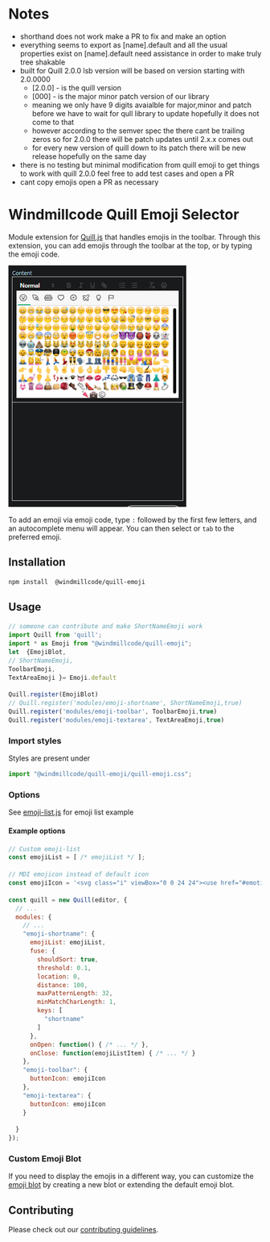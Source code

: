 # Notes
* shorthand does not work make a PR to fix and make an option
* everything seems to export as [name].default and all the usual properties exist on  [name].default need assistance in order to make truly tree shakable
* built for Quill 2.0.0 lsb
version will be based on version starting with  2.0.0000
  * [2.0.0] - is the quill version
  * [000] - is the major minor patch version of our library
  * meaning we only have 9 digits avaialble for major,minor and patch before we have to wait for qull library to update hopefully it does not come to that
  * however according to the semver spec the there cant be trailing zeros so for 2.0.0 there will be patch  updates until 2.x.x comes out
  * for every new version of quill down to its patch there will be new release hopefully on the same day
* there is no testing but minimal modification from quill emoji to get things to work with quill 2.0.0 feel free to add test cases and open a PR
* cant copy emojis open a PR as necessary



# Windmillcode Quill Emoji Selector
Module extension for [Quill.js](https://github.com/quilljs/quill) that handles emojis in the toolbar. Through this extension, you can add emojis through the toolbar at the top, or by typing the emoji code.

![Screenshot](/demo/screenshot.png)


<!-- Needs fix -->
To add an emoji via emoji code, type ``:`` followed by the first few letters, and an autocomplete menu will appear. You can then select or ``tab`` to the preferred emoji.


## Installation

```sh
npm install  @windmillcode/quill-emoji
```

## Usage


```javascript
// someone can contribute and make ShortNameEmoji work
import Quill from 'quill';
import * as Emoji from "@windmillcode/quill-emoji";
let  {EmojiBlot,
// ShortNameEmoji,
ToolbarEmoji,
TextAreaEmoji }= Emoji.default

Quill.register(EmojiBlot)
// Quill.register('modules/emoji-shortname', ShortNameEmoji,true)
Quill.register('modules/emoji-toolbar', ToolbarEmoji,true)
Quill.register('modules/emoji-textarea', TextAreaEmoji,true)
```

### Import styles

Styles are present under

```javascript
import "@windmillcode/quill-emoji/quill-emoji.css";
```




### Options
See [emoji-list.js](src/emoji-list.js) for emoji list example

#### Example options
```javascript
// Custom emoji-list
const emojiList = [ /* emojiList */ ];

// MDI emojicon instead of default icon
const emojiIcon = '<svg class="i" viewBox="0 0 24 24"><use href="#emoticon-happy"></use></svg>';

const quill = new Quill(editor, {
  // ...
  modules: {
    // ...
    "emoji-shortname": {
      emojiList: emojiList,
      fuse: {
        shouldSort: true,
        threshold: 0.1,
        location: 0,
        distance: 100,
        maxPatternLength: 32,
        minMatchCharLength: 1,
        keys: [
          "shortname"
        ]
      },
      onOpen: function() { /* ... */ },
      onClose: function(emojiListItem) { /* ... */ }
    },
    "emoji-toolbar": {
      buttonIcon: emojiIcon
    },
    "emoji-textarea": {
      buttonIcon: emojiIcon
    }

  }
});
```

### Custom Emoji Blot
If you need to display the emojis in a different way, you can customize the [emoji blot](src/format-emoji-blot.js) by creating a new blot or extending the default emoji blot.



## Contributing

Please check out our [contributing guidelines](CONTRIBUTING.md).

